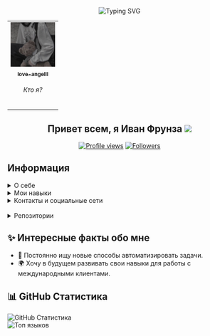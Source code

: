  <!-- Начало дизайна README.md файла -->
<p align="center"> <href="https://git.io/typing-svg"><img src="https://readme-typing-svg.herokuapp.com?font=Poppins&weight=600&pause=1000&color=AFE1AF&center=true&width=435&lines=Welcome+To+My+Github+Page" alt="Typing SVG" /></p>


<table align="center">
  <tr>
    <td align="center">
      <a href="http://github.com/love-angelll">
        <img src="https://github.com/love-angelll/love-angelll/blob/main/imgs/ava.jpg" width="100px;" alt="Foto de Tati Alves no GitHub"/><br>
        <sub>
          <b>love-angelll</b>
        </sub>
      </a>
     <h6 align="center">Кто я?</h6>  
    </td>
  </tr>
</table>

<!-- ПЕЧАТАЛКА ТЕКСТА
<p align="center">
  <a href="https://github.com/love-angelll"><img src="http://readme-typing-svg.herokuapp.com?color=df9c1f&center=true&vCenter=true&multiline=false&lines=Мое+имя+Иван+Фрунза;Don't+bully+me+≧▽≦" alt="Asu"></a>
</p>
-->

<!-- Приветствие -->
<h2 align="center">Привет всем, я Иван Фрунза
<img src="https://github.com/blackcater/blackcater/raw/main/images/Hi.gif" height="32"/></h2> 

<!-- Просмотров профиля и подписчиков -->
<div align="center">
<a href="https://github.com/love-angelll">
  <img width="150px" 
       src="https://komarev.com/ghpvc/?username=love-angelll&label=Profile%20views&color=318CE7&style=for-the-badge" 
       alt="Profile views" /></a>
<a href="https://api.github-star-counter.workers.dev/user/love-angelll">
  <img width="147px" 
       alt="Followers" 
       title="Follow me on GitHub" 
       src="https://custom-icon-badges.herokuapp.com/github/followers/love-angelll?color=318CE7&labelColor=505050&style=for-the-badge&logo=person-add&label=Followers&logoColor=white" /></a>
 </div>




<!--   Заголовок основного раздела -->
<h2>Информация</h2> 


<!-- Описание -->
<details>
  <summary>О себе</summary>
    <h5>
Привет! Я — молодой специалист в области настройки ПК и легкого ремонта, а также начинающий программист и дизайнер. Это место, где я делюсь своими проектами, знаниями и решениями в сфере технологий. Если вам нужна помощь с техникой, настройкой или созданием дизайна, не стесняйтесь обратиться ко мне — я всегда рад помочь!
    </h5>
<!-- Обо мне -->
    <h5> 
<li> 🎓 Мне 19 лет, и я активно обучаюсь, стремясь освоить новые технологии и улучшить свои навыки.</li>  
<li> 🌟 Моя цель — помогать людям решать проблемы с компьютерами: от установки операционных систем до устранения неисправностей и оптимизации работы.</li>    
<li> 💻 Я увлечен операционными системами, особенно Windows, и люблю исследовать их возможности и особенности.</li>    
<li> 🎨 Мой опыт работы в Photoshop позволяет создавать стильные и функциональные дизайны, идеально подходящие для разных нужд.</li>
<li> 🚀 Постоянно развиваюсь: стараюсь углублять знания в программировании, изучать новые подходы к дизайну и повышать квалификацию в сфере технологий.</li>
<li> 🛠️ Могу предложить помощь в настройке и ремонте ПК, а также в создании простых программных решений, которые упрощают повседневную работу.</li>
<li> 💡 Я всегда открыт для новых идей и вызовов, ведь именно они способствуют моему профессиональному росту и развитию.</li>
    </h5>
</details>


<!--   Навыки -->
<details>
  <summary>Мои навыки</summary>
    <h5> 
<li> 💻 Ремонт и настройка ПК</li>
<li> 🌐 Веб-разработка (Tilda) (Начального уровня)</li>
<li> 🎨 Дизайн (визитки, логотипы, банеры, флаеры)</li>
<li> 📜 Переводы (английский, русский, молдавский)</li>    
    </h5>
</details>


<!-- Контакты -->
<details>
  <summary>Контакты и социальные сети</summary>

  <h3>👥 Контакты</h3>
  <ul>
      <h5>📧 Email: 
        <a href="mailto:ivan.frunza.os@gmail.com">ivan.frunza.os@gmail.com</a>
      </h5>
      <h5>📱 Телефон: 
        <a href="tel:+37377586594">(+373) 775-8-65-94</a>
      </h5>
  </ul>

  <h3>📡 Социальные сети</h3>
<p>
  <a href="https://vk.com/iv.frunza" target="_blank">
    <img src="https://upload.wikimedia.org/wikipedia/commons/2/21/VK.com-logo.svg" width="24" alt="VK">
  </a>
  <a href="https://vk.com/lover_kotik" target="_blank">
    <img src="https://upload.wikimedia.org/wikipedia/commons/2/21/VK.com-logo.svg" width="24" alt="VK Twink">
  </a>
  <a href="https://t.me/iv_frunza" target="_blank">
    <img src="https://cdn-icons-png.flaticon.com/24/2111/2111646.png" alt="Telegram">
  </a>
  <a href="https://www.instagram.com/iv.frunza" target="_blank">
    <img src="https://cdn-icons-png.flaticon.com/24/2111/2111463.png" alt="Instagram">
  </a>
  <a href="https://www.tiktok.com/@iv_frunza" target="_blank">
    <img src="https://cdn.jsdelivr.net/gh/simple-icons/simple-icons/icons/tiktok.svg" width="24" alt="TikTok">
</a>
</p>

</details>



<!-- Репозитории -->
<br>
<details>
  <summary>Репозитории</summary>
<p align="center">
        <a href="https://github.com/love-angelll/autopost">
                <img width="450em" src="https://github-readme-stats.vercel.app/api/pin/?username=love-angelll&repo=autopost&hide_border=true&theme=dark">
        </a>
</p>
</details>


















<!--
[![MIT license](https://img.shields.io/badge/license-MIT-brightgreen.svg)](https://opensource.org/licenses/MIT)
-->


<!-- Новые прикалюхи
## :handshake: Colaboradores
<table>
  <tr>
    <td align="center">
      <a href="http://github.com/tatialveso">
        <img src="https://avatars.githubusercontent.com/u/56259137?v=4" width="100px;" alt="Foto de Tati Alves no GitHub"/><br>
        <sub>
          <b>tatialveso</b>
        </sub>
      </a>
    </td>
  </tr>
</table>
-->
















## ✨ Интересные факты обо мне  
- 🚀 Постоянно ищу новые способы автоматизировать задачи.  
- 🌍 Хочу в будущем развивать свои навыки для работы с международными клиентами.  

## 📊 GitHub Статистика
![GitHub Статистика](https://github-readme-stats.vercel.app/api?username=love-angelll&show_icons=true&count_private=true&theme=tokyonight) <br>
![Топ языков](https://github-readme-stats.vercel.app/api/top-langs/?username=love-angelll&layout=compact&theme=tokyonight)


<img src="https://www.animatedimages.org/data/media/562/animated-line-image-0184.gif" width="1920" height=0.4/>